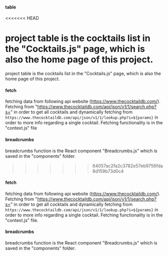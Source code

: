 #### table
<<<<<<< HEAD

project table is the cocktails list in the "Cocktails.js" page, which is also the home page of this project.
=======
project table is the cocktails list in the "Cocktails.js" page, which is also the home page of this project.
#### fetch
fetching data from following api website (https://www.thecocktaildb.com/). Fetching from "https://www.thecocktaildb.com/api/json/v1/1/search.php?s=" in order to get all cocktails and dynamically fetching from   `https://www.thecocktaildb.com/api/json/v1/1/lookup.php?i=${params}` in order to more info regarding a single cocktail. Fetching functionality is in the "context.js" file
#### breadcrumbs
breadcrumbs function is the React component "Breadcrumbs.js" which is saved in the "components" folder. 
>>>>>>> 64057ac2fa2c3782e57eb9756fda8d159b73d0c4

#### fetch

fetching data from following api website (https://www.thecocktaildb.com/). Fetching from "https://www.thecocktaildb.com/api/json/v1/1/search.php?s=" in order to get all cocktails and dynamically fetching from `https://www.thecocktaildb.com/api/json/v1/1/lookup.php?i=${params}` in order to more info regarding a single cocktail. Fetching functionality is in the "context.js" file.

#### breadcrumbs

breadcrumbs function is the React component "Breadcrumbs.js" which is saved in the "components" folder.
